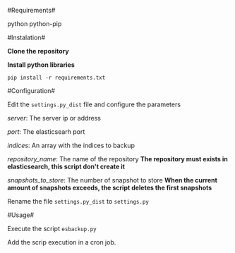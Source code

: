 #Requirements#

python
python-pip



#Instalation#

**Clone the repository**

**Install python libraries**

`pip install -r requirements.txt`



#Configuration#

Edit the `settings.py_dist` file and configure the parameters

*server*: The server ip or address

*port*: The elasticsearh port

*indices*: An array with the indices to backup

*repository_name*: The name of the repository **The repository must exists in elasticsearch, this script don't create it**

*snapshots_to_store*: The number of snapshot to store **When the current amount of snapshots exceeds, the script deletes the first snapshots**

Rename the file `settings.py_dist` to `settings.py`



#Usage#

Execute the script `esbackup.py`

Add the scrip execution in a cron job.
